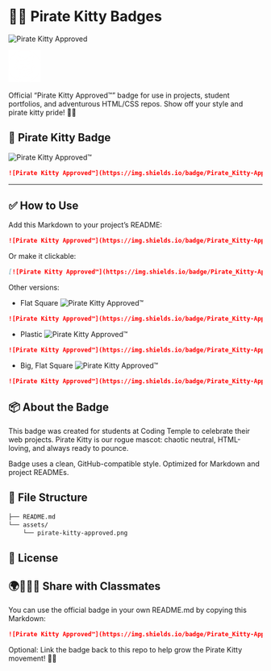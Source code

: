 # 🐱‍👤 Pirate Kitty Badges
![Pirate Kitty Approved](https://img.shields.io/badge/Pirate_Kitty-Approved™-black?style=flat&logo=github)

<img src="assets/pirate-kitty-4.svg" width="64" height="64">

Official “Pirate Kitty Approved™” badge for use in projects, student portfolios, and adventurous HTML/CSS repos. Show off your style and pirate kitty pride! 🏴‍☠️

## 🏴 Pirate Kitty Badge

![Pirate Kitty Approved™](https://img.shields.io/badge/Pirate_Kitty-Approved™-black?style=flat&logo=https://raw.githubusercontent.com/JCBrown602/pirate-kitty-badges/refs/heads/main/assets/pirate-kitty-logo.png)
```markdown
![Pirate Kitty Approved™](https://img.shields.io/badge/Pirate_Kitty-Approved™-black?style=flat&logo=https://raw.githubusercontent.com/JCBrown602/pirate-kitty-badges/refs/heads/main/assets/pirate-kitty-logo.png)
```

---

## ✅ How to Use

Add this Markdown to your project’s README:

```markdown
![Pirate Kitty Approved™](https://img.shields.io/badge/Pirate_Kitty-Approved™-black?style=flat&logo=github)
```
Or make it clickable:
```markdown
[![Pirate Kitty Approved™](https://img.shields.io/badge/Pirate_Kitty-Approved™-black?style=flat&logo=github)](https://github.com/JCBrown602/pirate-kitty-badges)
```

Other versions:

- Flat Square
![Pirate Kitty Approved™](https://img.shields.io/badge/Pirate_Kitty-Approved™-black?style=flat-square&logo=github)
```markdown
![Pirate Kitty Approved™](https://img.shields.io/badge/Pirate_Kitty-Approved™-black?style=flat-square&logo=github)
```

- Plastic
![Pirate Kitty Approved™](https://img.shields.io/badge/Pirate_Kitty-Approved™-black?style=plastic&logo=github)
```markdown
![Pirate Kitty Approved™](https://img.shields.io/badge/Pirate_Kitty-Approved™-black?style=plastic&logo=github)
```

- Big, Flat Square
![Pirate Kitty Approved™](https://img.shields.io/badge/Pirate_Kitty-Approved™-black?style=for-the-badge&logo=github)
```markdown
![Pirate Kitty Approved™](https://img.shields.io/badge/Pirate_Kitty-Approved™-black?style=for-the-badge&logo=github)
```

## 📦 About the Badge

This badge was created for students at Coding Temple to celebrate their web projects. Pirate Kitty is our rogue mascot: chaotic neutral, HTML-loving, and always ready to pounce.

Badge uses a clean, GitHub-compatible style. Optimized for Markdown and project READMEs.

## 📁 File Structure

```plaintext
├── README.md
└── assets/
    └── pirate-kitty-approved.png
```

## 📜 License

## 🌍🧑‍🤝‍🧑 Share with Classmates

You can use the official badge in your own README.md by copying this Markdown:

```markdown
![Pirate Kitty Approved™](https://img.shields.io/badge/Pirate_Kitty-Approved™-black?style=flat&logo=github)
```

Optional: Link the badge back to this repo to help grow the Pirate Kitty movement! 🐱‍👤
